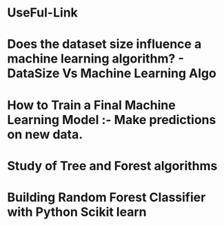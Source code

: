 # UseFul-Link
# Does the dataset size influence a machine learning algorithm? - DataSize Vs Machine Learning Algo
# How to Train a Final Machine Learning Model :- Make predictions on new data.
# Study of Tree and Forest algorithms
# Building Random Forest Classifier with Python Scikit learn
